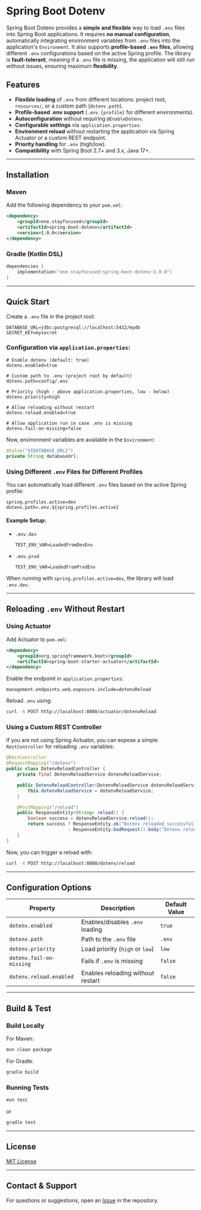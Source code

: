 # Spring Boot Dotenv

Spring Boot Dotenv provides a **simple and flexible** way to load `.env` files into Spring Boot applications. It requires **no manual configuration**, automatically integrating environment variables from `.env` files into the application's `Environment`. It also supports **profile-based `.env` files**, allowing different `.env` configurations based on the active Spring profile. The library is **fault-tolerant**, meaning if a `.env` file is missing, the application will still run without issues, ensuring maximum **flexibility**.
## Features

- **Flexible loading** of `.env` from different locations: project root, `resources/`, or a custom path (`dotenv.path`).
- **Profile-based .env support** (`.env.{profile}` for different environments).
- **Autoconfiguration** without requiring `@EnableDotenv`.
- **Configurable settings** via `application.properties`.
- **Environment reload** without restarting the application via Spring Actuator or a custom REST endpoint.
- **Priority handling** for `.env` (high/low).
- **Compatibility** with Spring Boot 2.7+ and 3.x, Java 17+.

---

## Installation

### Maven

Add the following dependency to your `pom.xml`:

```xml
<dependency>
    <groupId>one.stayfocused</groupId>
    <artifactId>spring-boot-dotenv</artifactId>
    <version>1.0.0</version>
</dependency>
```

### Gradle (Kotlin DSL)

```kotlin
dependencies {
    implementation("one.stayfocused:spring-boot-dotenv:1.0.0")
}
```

---

## Quick Start

Create a `.env` file in the project root:

```env
DATABASE_URL=jdbc:postgresql://localhost:5432/mydb
SECRET_KEY=mysecret
```

### Configuration via `application.properties`:

```properties
# Enable dotenv (default: true)
dotenv.enabled=true

# Custom path to .env (project root by default)
dotenv.path=config/.env

# Priority (high - above application.properties, low - below)
dotenv.priority=high

# Allow reloading without restart
dotenv.reload.enabled=true

# Allow application run in case .env is missing
dotenv.fail-on-missing=false
```

Now, environment variables are available in the `Environment`:

```java
@Value("${DATABASE_URL}")
private String databaseUrl;
```

### Using Different `.env` Files for Different Profiles

You can automatically load different `.env` files based on the active Spring profile:

```properties
spring.profiles.active=dev
dotenv.path=.env.${spring.profiles.active}
```

#### Example Setup:

- `.env.dev`
  ```env
  TEST_ENV_VAR=LoadedFromDevEnv
  ```
- `.env.prod`
  ```env
  TEST_ENV_VAR=LoadedFromProdEnv
  ```

When running with `spring.profiles.active=dev`, the library will load `.env.dev`.

---

## Reloading `.env` Without Restart

### Using Actuator

Add Actuator to `pom.xml`:

```xml
<dependency>
    <groupId>org.springframework.boot</groupId>
    <artifactId>spring-boot-starter-actuator</artifactId>
</dependency>
```

Enable the endpoint in `application.properties`:

```properties
management.endpoints.web.exposure.include=dotenvReload
```

Reload `.env` using:

```bash
curl -X POST http://localhost:8080/actuator/dotenvReload
```

### Using a Custom REST Controller

If you are not using Spring Actuator, you can expose a simple `RestController` for reloading `.env` variables:

```java
@RestController
@RequestMapping("/dotenv")
public class DotenvReloadController {
    private final DotenvReloadService dotenvReloadService;

    public DotenvReloadController(DotenvReloadService dotenvReloadService) {
        this.dotenvReloadService = dotenvReloadService;
    }

    @PostMapping("/reload")
    public ResponseEntity<String> reload() {
        boolean success = dotenvReloadService.reload();
        return success ? ResponseEntity.ok("Dotenv reloaded successfully")
                       : ResponseEntity.badRequest().body("Dotenv reload is disabled");
    }
}
```

Now, you can trigger a reload with:

```bash
curl -X POST http://localhost:8080/dotenv/reload
```

---

## Configuration Options

| Property                 | Description                                       | Default Value |
| ------------------------ | ------------------------------------------------- | ------------- |
| `dotenv.enabled`         | Enables/disables `.env` loading                   | `true`        |
| `dotenv.path`            | Path to the `.env` file                           | `.env`        |
| `dotenv.priority`        | Load priority (`high` or `low`)                   | `low`         |
| `dotenv.fail-on-missing` | Fails if `.env` is missing                        | `false`       |
| `dotenv.reload.enabled`  | Enables reloading without restart                 | `false`       |

---

## Build & Test

### Build Locally

For Maven:

```bash
mvn clean package
```

For Gradle:

```bash
gradle build
```

### Running Tests

```bash
mvn test
```

or

```bash
gradle test
```

---

## License

[MIT License](https://opensource.org/licenses/MIT)

---

## Contact & Support

For questions or suggestions, open an [Issue](https://github.com/stayfocused-one/spring-boot-dotenv/issues) in the repository.

